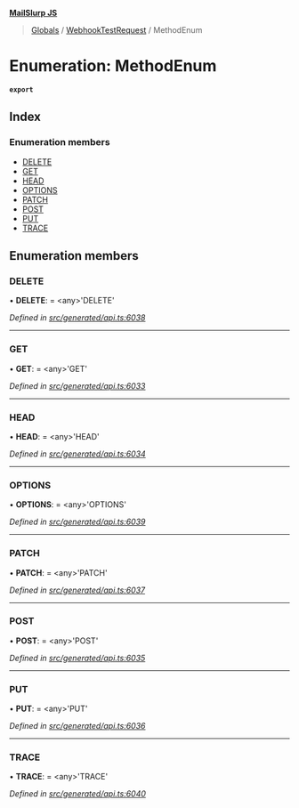 **[MailSlurp JS](../README.md)**

> [Globals](../README.md) / [WebhookTestRequest](../modules/webhooktestrequest.md) / MethodEnum

# Enumeration: MethodEnum

**`export`** 

## Index

### Enumeration members

* [DELETE](webhooktestrequest.methodenum.md#delete)
* [GET](webhooktestrequest.methodenum.md#get)
* [HEAD](webhooktestrequest.methodenum.md#head)
* [OPTIONS](webhooktestrequest.methodenum.md#options)
* [PATCH](webhooktestrequest.methodenum.md#patch)
* [POST](webhooktestrequest.methodenum.md#post)
* [PUT](webhooktestrequest.methodenum.md#put)
* [TRACE](webhooktestrequest.methodenum.md#trace)

## Enumeration members

### DELETE

•  **DELETE**:  = \<any>'DELETE'

*Defined in [src/generated/api.ts:6038](https://github.com/mailslurp/mailslurp-client/blob/e4d4355/src/generated/api.ts#L6038)*

___

### GET

•  **GET**:  = \<any>'GET'

*Defined in [src/generated/api.ts:6033](https://github.com/mailslurp/mailslurp-client/blob/e4d4355/src/generated/api.ts#L6033)*

___

### HEAD

•  **HEAD**:  = \<any>'HEAD'

*Defined in [src/generated/api.ts:6034](https://github.com/mailslurp/mailslurp-client/blob/e4d4355/src/generated/api.ts#L6034)*

___

### OPTIONS

•  **OPTIONS**:  = \<any>'OPTIONS'

*Defined in [src/generated/api.ts:6039](https://github.com/mailslurp/mailslurp-client/blob/e4d4355/src/generated/api.ts#L6039)*

___

### PATCH

•  **PATCH**:  = \<any>'PATCH'

*Defined in [src/generated/api.ts:6037](https://github.com/mailslurp/mailslurp-client/blob/e4d4355/src/generated/api.ts#L6037)*

___

### POST

•  **POST**:  = \<any>'POST'

*Defined in [src/generated/api.ts:6035](https://github.com/mailslurp/mailslurp-client/blob/e4d4355/src/generated/api.ts#L6035)*

___

### PUT

•  **PUT**:  = \<any>'PUT'

*Defined in [src/generated/api.ts:6036](https://github.com/mailslurp/mailslurp-client/blob/e4d4355/src/generated/api.ts#L6036)*

___

### TRACE

•  **TRACE**:  = \<any>'TRACE'

*Defined in [src/generated/api.ts:6040](https://github.com/mailslurp/mailslurp-client/blob/e4d4355/src/generated/api.ts#L6040)*
